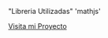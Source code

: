 "Libreria Utilizadas" 
'mathjs'


[Visita mi Proyecto](https://christianivanledesma.github.io/Calculadora/)

